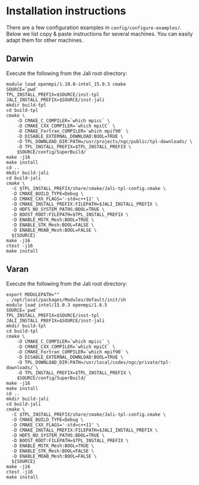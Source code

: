 # Installation instructions

There are a few configuration examples in `config/configure-examples/`. Below
we list copy & paste instructions for several machines. You can easily adapt
them for other machines.

## Darwin

Execute the following from the Jali root directory:

    module load openmpi/1.10.0-intel_15.0.3 cmake
    SOURCE=`pwd`
    TPL_INSTALL_PREFIX=$SOURCE/inst-tpl
    JALI_INSTALL_PREFIX=$SOURCE/inst-jali
    mkdir build-tpl
    cd build-tpl
    cmake \
        -D CMAKE_C_COMPILER=`which mpicc` \
        -D CMAKE_CXX_COMPILER=`which mpiCC` \
        -D CMAKE_Fortran_COMPILER=`which mpif90` \
        -D DISABLE_EXTERNAL_DOWNLOAD:BOOL=TRUE \
        -D TPL_DOWNLOAD_DIR:PATH=/usr/projects/ngc/public/tpl-downloads/ \
        -D TPL_INSTALL_PREFIX=$TPL_INSTALL_PREFIX \
        $SOURCE/config/SuperBuild/
    make -j16
    make install
    cd ..
    mkdir build-jali
    cd build-jali
    cmake \
      -C $TPL_INSTALL_PREFIX/share/cmake/Jali-tpl-config.cmake \
      -D CMAKE_BUILD_TYPE=Debug \
      -D CMAKE_CXX_FLAGS='-std=c++11' \
      -D CMAKE_INSTALL_PREFIX:FILEPATH=$JALI_INSTALL_PREFIX \
      -D HDF5_NO_SYSTEM_PATHS:BOOL=TRUE \
      -D BOOST_ROOT:FILEPATH=$TPL_INSTALL_PREFIX \
      -D ENABLE_MSTK_Mesh:BOOL=TRUE \
      -D ENABLE_STK_Mesh:BOOL=FALSE \
      -D ENABLE_MOAB_Mesh:BOOL=FALSE \
      ${SOURCE}
    make -j16
    ctest -j16
    make install

## Varan

Execute the following from the Jali root directory:

    export MODULEPATH=""
    . /opt/local/packages/Modules/default/init/sh
    module load intel/15.0.3 openmpi/1.6.5
    SOURCE=`pwd`
    TPL_INSTALL_PREFIX=$SOURCE/inst-tpl
    JALI_INSTALL_PREFIX=$SOURCE/inst-jali
    mkdir build-tpl
    cd build-tpl
    cmake \
        -D CMAKE_C_COMPILER=`which mpicc` \
        -D CMAKE_CXX_COMPILER=`which mpiCC` \
        -D CMAKE_Fortran_COMPILER=`which mpif90` \
        -D DISABLE_EXTERNAL_DOWNLOAD:BOOL=TRUE \
        -D TPL_DOWNLOAD_DIR:PATH=/usr/local/codes/ngc/private/tpl-downloads/ \
        -D TPL_INSTALL_PREFIX=$TPL_INSTALL_PREFIX \
        $SOURCE/config/SuperBuild/
    make -j16
    make install
    cd ..
    mkdir build-jali
    cd build-jali
    cmake \
      -C $TPL_INSTALL_PREFIX/share/cmake/Jali-tpl-config.cmake \
      -D CMAKE_BUILD_TYPE=Debug \
      -D CMAKE_CXX_FLAGS='-std=c++11' \
      -D CMAKE_INSTALL_PREFIX:FILEPATH=$JALI_INSTALL_PREFIX \
      -D HDF5_NO_SYSTEM_PATHS:BOOL=TRUE \
      -D BOOST_ROOT:FILEPATH=$TPL_INSTALL_PREFIX \
      -D ENABLE_MSTK_Mesh:BOOL=TRUE \
      -D ENABLE_STK_Mesh:BOOL=FALSE \
      -D ENABLE_MOAB_Mesh:BOOL=FALSE \
      ${SOURCE}
    make -j16
    ctest -j16
    make install
